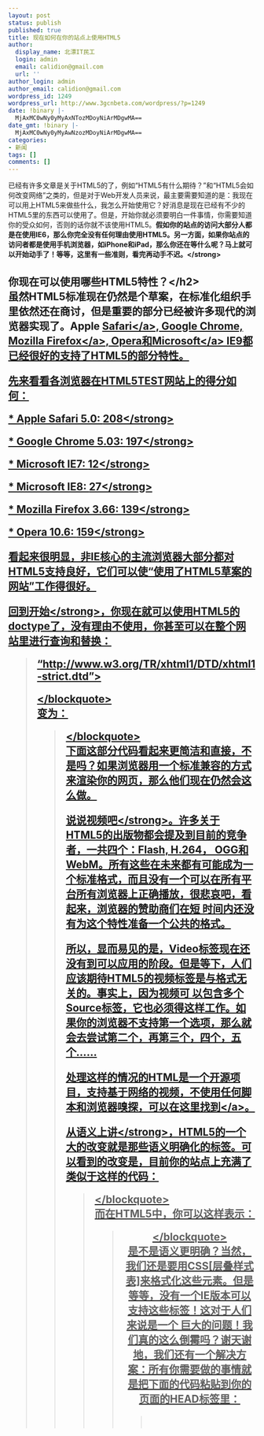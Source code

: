 ```yaml
---
layout: post
status: publish
published: true
title: 现在如何在你的站点上使用HTML5
author:
  display_name: 北漂IT民工
  login: admin
  email: calidion@gmail.com
  url: ''
author_login: admin
author_email: calidion@gmail.com
wordpress_id: 1249
wordpress_url: http://www.3gcnbeta.com/wordpress/?p=1249
date: !binary |-
  MjAxMC0wNy0yMyAxNTozMDoyNiArMDgwMA==
date_gmt: !binary |-
  MjAxMC0wNy0yMyAwNzozMDoyNiArMDgwMA==
categories:
- 新闻
tags: []
comments: []
---
```

<p>已经有许多文章是关于HTML5的了，例如&ldquo;HTML5有什么期待？&rdquo;和&ldquo;HTML5会如何改变网络&rdquo;之类的，但是对于Web开发人员来说，最主要需要知道的是：我现在可以用上HTML5来做些什么，我怎么开始使用它？好消息是现在已经有不少的HTML5里的东西可以使用了。但是，开始你就必须要明白一件事情，你需要知道你的受众如何，否则的话你就不该使用HTML5。<strong>假如你的站点的访问大部分人都是在使用IE6，那么你完全没有任何理由使用HTML5。另一方面，如果你站点的访问者都是使用手机浏览器，如iPhone和iPad，那么你还在等什么呢？马上就可以开始动手了！等等，这里有一些准则，看完再动手不迟。<&#47;strong></p>
<h2>你现在可以使用哪些HTML5特性？<&#47;h2><br />
虽然HTML5标准现在仍然是个草案，在标准化组织手里依然还在商讨，但是重要的部分已经被许多现代的浏览器实现了。Apple&nbsp;<a title="Safari" href="http:&#47;&#47;safarix.net&#47;tag&#47;safari">Safari<&#47;a>, Google Chrome, Mozilla&nbsp;<a title="Firefox" href="http:&#47;&#47;safarix.net&#47;tag&#47;firefox">Firefox<&#47;a>, Opera和<a title="Microsoft" href="http:&#47;&#47;safarix.net&#47;tag&#47;microsoft">Microsoft<&#47;a> IE9都已经很好的支持了HTML5的部分特性。</p>
<p>先来看看各浏览器在HTML5TEST网站上的得分如何：</p>
<p>* Apple Safari 5.0:&nbsp;<strong>208<&#47;strong></p>
<p>* Google Chrome 5.03:&nbsp;<strong>197<&#47;strong></p>
<p>* Microsoft IE7:&nbsp;<strong>12<&#47;strong></p>
<p>* Microsoft IE8:&nbsp;<strong>27<&#47;strong></p>
<p>* Mozilla Firefox 3.66:&nbsp;<strong>139<&#47;strong></p>
<p>* Opera 10.6:&nbsp;<strong>159<&#47;strong></p>
<p>看起来很明显，非IE核心的主流浏览器大部分都对HTML5支持良好，它们可以使&ldquo;使用了HTML5草案的网站&rdquo;工作得很好。</p>
<p><strong>回到开始<&#47;strong>，你现在就可以使用HTML5的doctype了，没有理由不使用，你甚至可以在整个网站里进行查询和替换：</p>
<blockquote><p><!DOCTYPE html PUBLIC &ldquo;-&#47;&#47;W3C&#47;&#47;DTD XHTML 1.0 Strict&#47;&#47;EN&rdquo;</p>
<p>&ldquo;http:&#47;&#47;www.w3.org&#47;TR&#47;xhtml1&#47;DTD&#47;xhtml1-strict.dtd&rdquo;></p>
<p><html xmlns=&rdquo;http:&#47;&#47;www.w3.org&#47;1999&#47;xhtml&rdquo;><&#47;blockquote><br />
变为：</p>
<blockquote><p><!DOCTYPE html></p>
<p><html><&#47;blockquote><br />
下面这部分代码看起来更简洁和直接，不是吗？如果浏览器用一个标准兼容的方式来渲染你的网页，那么他们现在仍然会这么做。</p>
<p><strong>说说视频吧<&#47;strong>。许多关于HTML5的出版物都会提及到目前的竞争者，一共四个：Flash, H.264， OGG和WebM。所有这些在未来都有可能成为一个标准格式，而且没有一个可以在所有平台所有浏览器上正确播放，很悲哀吧，看起来，浏览器的赞助商们在短 时间内还没有为这个特性准备一个公共的格式。</p>
<p>所以，显而易见的是，Video标签现在还没有到可以应用的阶段。但是等下，人们应该期待HTML5的视频标签是与格式无关的。事实上，因为视频可 以包含多个Source标签，它也必须得这样工作。如果你的浏览器不支持第一个选项，那么就会去尝试第二个，再第三个，四个，五个&hellip;&hellip;</p>
<p>处理这样的情况的HTML是一个开源项目，支持基于网络的视频，不使用任何脚本和浏览器嗅探，可以在<a rel="nofollow" href="http:&#47;&#47;camendesign.com&#47;code&#47;video_for_everybody" target="_blank">这里找到<&#47;a>。</p>
<p><strong>从语义上讲<&#47;strong>，HTML5的一个大的改变就是那些语义明确化的标签。可以看到的改变是，目前你的站点上充满了类似于这样的代码：</p>
<blockquote><div id=&rdquo;header&rdquo;> <span class=&rdquo;nav&rdquo;><&#47;blockquote><br />
而在HTML5中，你可以这样表示：</p>
<blockquote><header>
<nav><&#47;blockquote><br />
是不是语义更明确？当然，我们还是要用CSS[层叠样式表]来格式化这些元素。但是等等，没有一个IE版本可以支持这些标签！这对于人们来说是一个 巨大的问题！我们真的这么倒霉吗？谢天谢地，我们还有一个解决方案：所有你需要做的事情就是把下面的代码粘贴到你的页面的HEAD标签里：</p>
<blockquote><p><!&ndash;[if lt IE 9]><br />
<script src=<br />
"<a rel="nofollow" href="http:&#47;&#47;html5shiv.googlecode.com&#47;svn&#47;trunk&#47;html5.js%22" target="_blank">http:&#47;&#47;html5shiv.googlecode.com&#47;svn&#47;trunk&#47;html5.js"<&#47;a>><br />
<&#47;script><br />
<![endif]&ndash;><&#47;blockquote><br />
<a rel="nofollow" href="http:&#47;&#47;code.google.com&#47;p&#47;html5shiv&#47;" target="_blank">HTML5 Shiv<&#47;a>是一个开源的项目，基于一个简单的发现：如果你在IE里创建了一个DOM元素，那么你就可以用那个名字在样式里使用。例如，如果你使用</p>
<blockquote><p>document.createElement(&ldquo;foo&rdquo;)<&#47;blockquote><br />
创建了一个DOM元素，那么你就可以在当前页面里加入任意数量的foo标签，而且IE会格式化它们。HTML5 Shiv里包含了一些IE不能识别的HTML5元素，然后一个一个的去创建它们。这样你就可以使用这些HTML5标签了，例如：</p>
<blockquote><p>Article, Section, Header, Footer, Nav<&#47;blockquote><br />
<strong>智能表单<&#47;strong>，另一个使HTML5更聪明的特性。如果你对于每次写同样的脚本去检查邮件地址的合法性或者类似于电话号码、网络地址之类的感到厌烦的话，那么你不是一个人！有理由去让浏览器去完成这些烦人的工作，不是吗？相当正确。</p>
<p>下面是语法：</p>
<blockquote><p><input type="email"><br />
<input type="url"><br />
<input type="number"><br />
<input type="tel"><&#47;blockquote><br />
那些旧的浏览器会如何处理？比较聪明的部分：如果它们看到一个TYPE属性有个值不认识的话， 那么它们就会用默认值Text去渲染这个元素，这正是我们所期望的向下兼容的结果。支持HTML5的浏览器会自动去验证这个字段类型，但是，你最好还是不 要把以前的脚本扔掉，至少&mdash;&mdash;也要在IE9普及以后。</p>
<p>如果你还想知道除了验证之外，支持这些类型的浏览器还做了些什么事情，那么你可以在iPhone上试试这些表单。你会注意到与表单关联的键盘类型都 会发生变化，有的时候是数字类型的，有的时候是字母类型但附加了一个@符号，还有的甚至直接有一个按键.com，这就是这些元素的魔力。所有你需要做的就 是改变这个type的属性值而已。</p>
<p>还可以更智能一点，这里还有个新属性：</p>
<blockquote><p>placehoder<&#47;blockquote><br />
这个值可以简单地指定一段文本，你经常在网上看到的效果，没值的时候显示此文本，单击的时候值变成空，离开又恢复成该文本，以前要用到Javascript处理，现在浏览器会为你做这个事情了。</p>
<blockquote><p><input type="email" placeholder="Your email address"><&#47;blockquote></p>
<h2><strong>有哪些HTML5特性你马上就可以使用？<&#47;strong><&#47;h2><br />
不是所有的HTML5元素都已经准备好可以使用了，因为种种原因（这些原因是没有一个缩写为 IE 的），浏览器支持马上就要来了，在不远的未来，你马上就有两个元素可以使用了。</p>
<p><strong>魔幻字体<&#47;strong>，每个设计师都有一个梦想，希望站点的访问者们都安装了他们在设计时所需要的字体，为此，以前可谓手段 百出，用图片，Flash等等不一而足，现在，他们拥有了这个权利，你可以强制你的访问者安装你指定的字体了。这就是CSS3的支持： @font-face属性。Firefox 3.5以前的版本和Safari的移动版本(iOS 4之前）不支持这个属性，如果你的站点有很多这样类似的访问，那么你可能就得等等了。</p>
<p>无论如何，其实没有真正的理由，让所有的浏览器都使用同一种字体的。如果你想提供给那些支持此属性的浏览器以自定义字体，然后让不支持此属性的浏览器有一个可替代的字体也是一个不错的解决方案，这个时候，<a rel="nofollow" href="http:&#47;&#47;www.fontsquirrel.com&#47;fontface&#47;generator" target="_blank">Font Squirrel&rsquo;s @font-face 生成器<&#47;a> 是个不错的去处。</p>
<p><strong>阴影和圆角<&#47;strong>，让很多设计师高兴的东西来了，文本阴影、区块阴影，区块圆角特性等现在都CSS3支持的标准了。再说一次，如果你不想用像素级别的完美来衡量在不同浏览器中的渲染的话，那么你现在就可以开始使用这些特性了。<a rel="nofollow" href="http:&#47;&#47;www.css3generator.com&#47;" target="_blank">CSS3 生成器<&#47;a> 会帮助你做好这事。</p>
<blockquote><p>圆角 (Firefox 3+, Safari 3.1+, Opera 10.5+, Chrome 4+, IE 9+)<&#47;blockquote></p>
<blockquote><p>-webkit-border-radius: 10px;<br />
-moz-border-radius: 10px;<br />
border-radius: 10px;<&#47;blockquote></p>
<blockquote><p>文本阴影 (Firefox 3.5+, Safari 1.1+, Opera 9.6+, Chrome 4+)<&#47;blockquote></p>
<blockquote><p>text-shadow: 5px 5px 3px #CCC;<&#47;blockquote></p>
<blockquote><p>区块阴影(Firefox 3.5+, Safari 3+, Opera 10.5+, Chrome 4+):<&#47;blockquote></p>
<blockquote><p>-webkit-box-shadow: 10px 10px 5px #666;<br />
-moz-box-shadow: 10px 10px 5px #666;<br />
box-shadow: 10px 10px 5px #666;<&#47;blockquote></p>
<h2>哪些特性有一天你会用到？<&#47;h2><br />
这个目录里包含了开发人员和设计师已经想了很多年的特性。可惜的是，在它们能够在现实世界真正使用之前，可能还得再等上几年时间。</p>
<p><strong>智能表单<&#47;strong>，前面已经提到过了，但是其实还有很多更好用的元素没有提及，但在更广泛的支持之前，是没有办法使用的。</p>
<p>滑动选择器：</p>
<blockquote><p><input type="range" min="0" max="100" step="2" value="50"><&#47;blockquote><br />
颜色选择器：</p>
<blockquote><p><input type="color"><&#47;blockquote><br />
日期选择器：</p>
<blockquote><p><input type="date"><&#47;blockquote><br />
带有正则验证的输入框：</p>
<blockquote><p><input type="text" pattern="[0-9]{13,16}"><&#47;blockquote><br />
必须输入的输入框：</p>
<blockquote><p><input type="text" required><&#47;blockquote><br />
所有这些标签都没有跨浏览器，跨平台实现支持，不过当那天到来的时候，你一定会很向往使用这些标签的。</p>
<p><strong>打印式布局<&#47;strong>，另一个CSS3的特性，全面实施尚需好几年的时间。给设计师们提供了多列布局的特性。目前只能在Firefox和Safari的测试用例里实现。</p>
<blockquote><p>-moz-column-count: 3;<br />
-moz-column-gap: 20px;<br />
-webkit-column-count: 3;<br />
-webkit-column-gap: 20px;<&#47;blockquote><br />
<strong>地理位置检测<&#47;strong>，随着基于位置的服务增长，例如Gowalla和Foursquare，对于浏览器来说，知道用户 在哪里是很有用的。所以，基于手机的移动浏览器率先实现这个特性也就不足为奇了，Firefxo 3.5和Safari 5已经开始提供地理定位的支持了。(Chrome的类似服务是通过Gears实现的，不过正在逐步转向到HTML5上面）。</p>
<p><strong>离线工作和本地存储<&#47;strong>，在你没发现你没有网络连接的时候，将数据存储在云端是非常伟大的主意；或者你有一个应用程 序，需要处理大量的数据，这样就不得不频繁地在服务端和客户端之间往来，比你想像得到的还要多；又或者你的移动数据流量有限，你想在手机上存储更多的数据 以避免太多的流量损耗，这个时候的答案就是，使用本地储存来使应用程序离线工作，当连线的时候再同步到云端的功能。</p>
<p>支持此功能的浏览器有：Firefox 3.5+, Safari Mobile 3.1+, Safari 4+, Chrome 4+。</p>
<p><strong>画板、动画和变换效果<&#47;strong>，HTML5的承诺之一使用Canvas元素和一些CSS3属性可以实现是全说明和全动画的网站。这来自2010年7月12号的标准。</p>
<table border="1" cellspacing="0" cellpadding="2" width="520">
<tbody>
<tr>
<td width="131" valign="top">规范<&#47;td></p>
<td width="294" valign="top">说明<&#47;td></p>
<td width="25" valign="top">IE<&#47;td></p>
<td width="29" valign="top">Firefox<&#47;td></p>
<td width="30" valign="top">Safari<&#47;td></p>
<td width="14" valign="top">Chrome<&#47;td><br />
<&#47;tr></p>
<tr>
<td width="131" valign="top">Canvas<&#47;td></p>
<td width="294" valign="top">动态图形<&#47;td></p>
<td width="25" valign="top">9<&#47;td></p>
<td width="29" valign="top">3<&#47;td></p>
<td width="30" valign="top">3.2<&#47;td></p>
<td width="14" valign="top">3<&#47;td><br />
<&#47;tr></p>
<tr>
<td width="131" valign="top">Canvas 文本API<&#47;td></p>
<td width="294" valign="top">动态文本<&#47;td></p>
<td width="25" valign="top">9<&#47;td></p>
<td width="29" valign="top">3.5<&#47;td></p>
<td width="30" valign="top">4<&#47;td></p>
<td width="14" valign="top">3<&#47;td><br />
<&#47;tr></p>
<tr>
<td width="131" valign="top">变换<br />
Transitions<&#47;td></p>
<td width="294" valign="top">简单的属性变换<&#47;td></p>
<td width="25" valign="top">?<&#47;td></p>
<td width="29" valign="top">4<&#47;td></p>
<td width="30" valign="top">3.2<&#47;td></p>
<td width="14" valign="top">3<&#47;td><br />
<&#47;tr></p>
<tr>
<td width="131" valign="top">动画<br />
Animation<&#47;td></p>
<td width="294" valign="top">高级的属性变换<&#47;td></p>
<td width="25" valign="top">?<&#47;td></p>
<td width="29" valign="top">?<&#47;td></p>
<td width="30" valign="top">4<&#47;td></p>
<td width="14" valign="top">3<&#47;td><br />
<&#47;tr></p>
<tr>
<td width="131" valign="top">3D Canvas图形&#47;WebGL<&#47;td></p>
<td width="294" valign="top">硬件加速的动态3D图形<&#47;td></p>
<td width="25" valign="top">?<&#47;td></p>
<td width="29" valign="top">4<&#47;td></p>
<td width="30" valign="top">5<&#47;td></p>
<td width="14" valign="top">5<&#47;td><br />
<&#47;tr></p>
<tr>
<td width="131" valign="top">变形<br />
Transforms<&#47;td></p>
<td width="294" valign="top">旋转和元素缩放<&#47;td></p>
<td width="25" valign="top">?<&#47;td></p>
<td width="29" valign="top">3.5<&#47;td></p>
<td width="30" valign="top">3.2<&#47;td></p>
<td width="14" valign="top">3<&#47;td><br />
<&#47;tr></p>
<tr>
<td width="131" valign="top">3D变形<br />
3D Transform<&#47;td></p>
<td width="294" valign="top">通过第三维进行变换<&#47;td></p>
<td width="25" valign="top">?<&#47;td></p>
<td width="29" valign="top">?<&#47;td></p>
<td width="30" valign="top">5<&#47;td></p>
<td width="14" valign="top">?<&#47;td><br />
<&#47;tr><br />
<&#47;tbody><br />
<&#47;table><br />
绿色=已实现，红色=没有已经计划</p>
<h2>使用最尖端的HTML5的捷径<&#47;h2><br />
如果你已经迫不及待地想IE8老死掉，那么，有很多种方法可以跳过它继续往前&mdash;&mdash;再说一次，依然取决于你的访客。查看一下你的站点的访问日志，看看 访问量最多的浏览器标头是什么。这其中有一种方法就是，例如，使用Google的Chrome Frame，给IE嵌入了一个Chrome实例，如果你明白你站点的访问者可能已经安装了GCF[Google Chrome Frame]，那么你可以在你的HEAD里加上一行META标签，强制IE浏览器使用GCF来显示你的网站：</p>
<blockquote><p><meta http-equiv="X-UA-Compatible" content="chrome=1"><&#47;blockquote><br />
[编者：不过提醒你的就是，这样做会使得原来的IE=7的IE7兼容模式失效，如果选择请自己权衡。]</p>
<p>再加上一小段的Google提供的脚本，可以让没有安装GCF的用户跳转到GCF的安装页面，那么你也许可以跳过IE的限制。[编者：我疯了，怎么看怎么像是免费为GCF打广告来带来免费流量&hellip;&hellip;]</p>
<p>列举在本篇文章里的元素只是当前HTML5和CSS3草案中的一小部分，如果你不得不使用另外的一些新特性，那么去检查一下现有的开源项目是很有必要的，这样可以将浏览器兼容性的问题降到最低。</p>
<p>许多媒体在报道HTML的时候都把焦点放在立场上面，什么&ldquo;不到2022年&rdquo;，什么&ldquo;Flash杀手&rdquo;之类的。现实是，HTML5是长期以来的需要和对久未更新的HTML4的一次全新升级&mdash;&mdash;所以，今天你就可以开始使用它了。</p>
<p>供稿：<a href="http:&#47;&#47;safarix.net&#47;">SafariX &mdash; Safari中文博客，分享Safari资讯、技巧和扩展<&#47;a>。</p>
